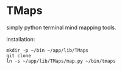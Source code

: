 # TMaps
simply python terminal mind mapping tools.

installation:
```
mkdir -p ~/bin ~/app/lib/TMaps
git clone
ln -s ~/app/lib/TMaps/map.py ~/bin/tmaps
```

